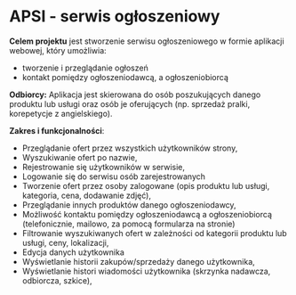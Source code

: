 # APSI - serwis ogłoszeniowy


**Celem projektu** jest stworzenie serwisu ogłoszeniowego w formie aplikacji webowej, który umożliwia:
* tworzenie i przeglądanie ogłoszeń 
* kontakt pomiędzy ogłoszeniodawcą, a ogłoszeniobiorcą

**Odbiorcy:**
Aplikacja jest skierowana do osób poszukujących danego produktu lub usługi oraz osób je oferujących (np. sprzedaż pralki, korepetycje z angielskiego).

**Zakres i funkcjonalności**:

* Przeglądanie ofert przez wszystkich użytkowników strony,
* Wyszukiwanie ofert po nazwie,
* Rejestrowanie się użytkowników w serwisie,
* Logowanie się do serwisu osób zarejestrowanych
* Tworzenie ofert przez osoby zalogowane (opis produktu lub usługi, kategoria, cena, dodawanie zdjęć),
* Przeglądanie innych produktów danego ogłoszeniodawcy,
* Możliwość kontaktu pomiędzy ogłoszeniodawcą a ogłoszeniobiorcą (telefonicznie, mailowo, za pomocą formularza na stronie)
* Filtrowanie wyszukiwanych ofert w zależności od kategorii produktu lub usługi, ceny, lokalizacji,
* Edycja danych użytkownika
* Wyświetlanie historii zakupów/sprzedaży danego użytkownika,
* Wyświetlanie histori wiadomości użytkownika (skrzynka nadawcza, odbiorcza, szkice),



